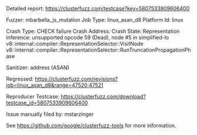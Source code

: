 Detailed report: https://clusterfuzz.com/testcase?key=5807533909606400

Fuzzer: mbarbella_js_mutation
Job Type: linux_asan_d8
Platform Id: linux

Crash Type: CHECK failure
Crash Address: 
Crash State:
  Representation inference: unsupported opcode 59 (Dead), node #5 in simplified-lo
  v8::internal::compiler::RepresentationSelector::VisitNode
  v8::internal::compiler::RepresentationSelector::RunTruncationPropagationPhase
  
Sanitizer: address (ASAN)

Regressed: https://clusterfuzz.com/revisions?job=linux_asan_d8&range=47520:47521

Reproducer Testcase: https://clusterfuzz.com/download?testcase_id=5807533909606400

Issue manually filed by: mstarzinger

See https://github.com/google/clusterfuzz-tools for more information.